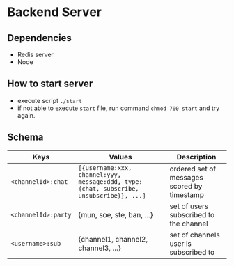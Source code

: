 # Backend Server
## Dependencies
- Redis server
- Node

## How to start server
- execute script `./start`
- if not able to execute `start` file, run command `chmod 700 start` and try again.

## Schema
Keys | Values| Description
--- | --- | ---
`<channelId>:chat` | `[{username:xxx, channel:yyy, message:ddd, type:{chat, subscribe, unsubscribe}}, ...]` | ordered set of messages scored by timestamp
`<channelId>:party` | {mun, soe, ste, ban, ...}| set of users subscribed to the channel
`<username>:sub` | {channel1, channel2, channel3, ...}| set of channels user is subscribed to
